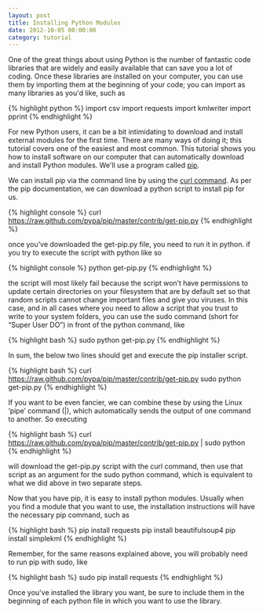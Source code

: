 ```yaml
--- 
layout: post 
title: Installing Python Modules
date: 2012-10-05 00:00:00
category: tutorial
---
```


One of the great things about using Python is the number of fantastic code libraries that are widely and easily available that can save you a lot of coding. Once these libraries are installed on your computer, you can use them by importing them at the beginning of your code; you can import as many libraries as you'd like, such as

{% highlight python %}
import csv
import requests
import kmlwriter
import pprint
{% endhighlight %}

For new Python users, it can be a bit intimidating to download and install external modules for the first time. There are many ways of doing it; this tutorial covers one of the easiest and most common. This tutorial shows you how to install software on our computer that can automatically download and install Python modules. We'll use a program called [pip](http://www.pip-installer.org/en/latest/).

We can install pip via the command line by using the [curl command](http://www.thegeekstuff.com/2012/04/curl-examples/). As per the pip documentation, we can download a python script to install pip for us.

{% highlight console %}
curl https://raw.github.com/pypa/pip/master/contrib/get-pip.py
{% endhighlight %}

once you&#8217;ve downloaded the get-pip.py file, you need to run it in python. if you try to execute the script with python like so

{% highlight console %}
python get-pip.py
{% endhighlight %}

the script will most likely fail because the script won&#8217;t have permissions to update certain directories on your filesystem that are by default set so that random scripts cannot change important files and give you viruses. In this case, and in all cases where you need to allow a script that you trust to write to your system folders, you can use the sudo command (short for &#8220;Super User DO&#8221;) in front of the python command, like

{% highlight bash %}
sudo python get-pip.py
{% endhighlight %}

In sum, the below two lines should get and execute the pip installer script.

{% highlight bash %}
curl https://raw.github.com/pypa/pip/master/contrib/get-pip.py
sudo python get-pip.py
{% endhighlight %}

If you want to be even fancier, we can combine these by using the Linux &#8216;pipe&#8217; command (|), which automatically sends the output of one command to another. So executing

{% highlight bash %}
curl https://raw.github.com/pypa/pip/master/contrib/get-pip.py | sudo python
{% endhighlight %}

will download the get-pip.py script with the curl command, then use that script as an argument for the sudo python command, which is equivalent to what we did above in two separate steps. 

Now that you have pip, it is easy to install python modules. Usually when you find a module that you want to use, the installation instructions will have the necessary pip command, such as

{% highlight bash %}
pip install requests
pip install beautifulsoup4
pip install simplekml
{% endhighlight %}

Remember, for the same reasons explained above, you will probably need to run pip with sudo, like

{% highlight bash %}
sudo pip install requests
{% endhighlight %}

Once you've installed the library you want, be sure to include them in the beginning of each python file in which you want to use the library.